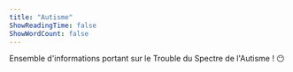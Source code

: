 ```yaml
---
title: "Autisme"
ShowReadingTime: false
ShowWordCount: false
---
```


Ensemble d'informations portant sur le Trouble du Spectre de l'Autisme ! 😶️